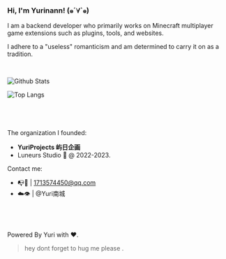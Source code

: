 ### Hi, I'm Yurinann! (๑´∀`๑)

I am a backend developer who primarily works on Minecraft multiplayer game extensions such as plugins, tools, and websites.

I adhere to a "useless" romanticism and am determined to carry it on as a tradition.

<br>

![Github Stats](https://github-readme-stats-yurinann.vercel.app/api?username=Yurinann&count_private=true&include_all_commits=true")

![Top Langs](https://github-readme-stats-yurinann.vercel.app/api/top-langs/?username=Yurinann&layout=compact&langs_count=10)

#

<br>

The organization I founded:
- **YuriProjects 屿日企画**
- Luneurs Studio 🌙 @ 2022-2023.

Contact me: 
- 📭🐧 | 1713574450@qq.com
- ☁️👁️ | @Yuri南城

#

<br>

Powered By Yuri with ❤️.
> hey dont forget to hug me please .
